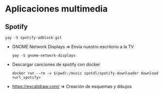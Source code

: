 # Aplicaciones multimedia

## Spotify

    yay -S spotify-adblock-git
    

 * GNOME Network Displays => Envía nuestro escritorio a la TV 
   ``` 
   yay -S gnome-network-displays
   ```
 * Descargar canciones de spotify con docker
   ```
   docker run --rm -v $(pwd):/music spotdl/spotify-downloader download <url_spotify>
   ```
 * https://excalidraw.com/ => Creación de esquemas y dibujos